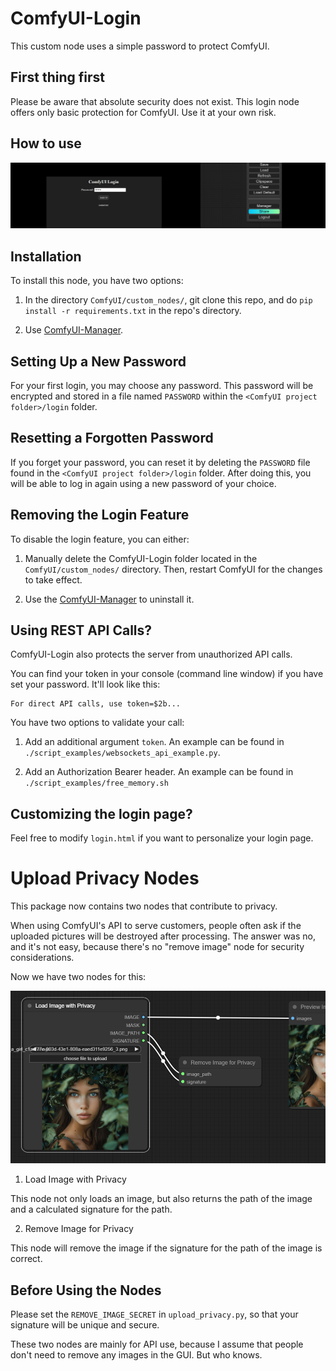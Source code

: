# ComfyUI-Login

This custom node uses a simple password to protect ComfyUI.

## First thing first

Please be aware that absolute security does not exist. This login node offers only basic
protection for ComfyUI. Use it at your own risk.

## How to use

![Screenshot](screenshot.png)

## Installation

To install this node, you have two options:

1. In the directory `ComfyUI/custom_nodes/`, git clone this repo, and do `pip install -r
   requirements.txt` in the repo's directory.

2. Use [ComfyUI-Manager](https://github.com/ltdrdata/ComfyUI-Manager).

## Setting Up a New Password

For your first login, you may choose any password. This password will be encrypted and
stored in a file named `PASSWORD` within the `<ComfyUI project folder>/login` folder.

## Resetting a Forgotten Password

If you forget your password, you can reset it by deleting the `PASSWORD` file found in
the `<ComfyUI project folder>/login` folder. After doing this, you will be able to log
in again using a new password of your choice.

## Removing the Login Feature

To disable the login feature, you can either:

1. Manually delete the ComfyUI-Login folder located in the `ComfyUI/custom_nodes/`
   directory. Then, restart ComfyUI for the changes to take effect.

2. Use the [ComfyUI-Manager](https://github.com/ltdrdata/ComfyUI-Manager) to uninstall
   it.

## Using REST API Calls?

ComfyUI-Login also protects the server from unauthorized API calls.

You can find your token in your console (command line window) if you have set your
password. It'll look like this:

```text
For direct API calls, use token=$2b...
```

You have two options to validate your call:

1. Add an additional argument `token`. An example can be found in
   `./script_examples/websockets_api_example.py`.

2. Add an Authorization Bearer header. An example can be found in
   `./script_examples/free_memory.sh`

## Customizing the login page?

Feel free to modify `login.html` if you want to personalize your login page.

# Upload Privacy Nodes

This package now contains two nodes that contribute to privacy.

When using ComfyUI's API to serve customers, people often ask if the uploaded pictures will be destroyed after processing. The answer was no, and it's not easy, because there's no "remove image" node for security considerations.

Now we have two nodes for this:

![Load Image with Privacy and Remove Image for Privacy node](upload_privacy.png)

1. Load Image with Privacy

This node not only loads an image, but also returns the path of the image and a calculated signature for the path.

2. Remove Image for Privacy

This node will remove the image if the signature for the path of the image is correct.

## Before Using the Nodes

Please set the `REMOVE_IMAGE_SECRET` in `upload_privacy.py`, so that your signature will be unique and secure.

These two nodes are mainly for API use, because I assume that people don't need to remove any images in the GUI. But who knows.
